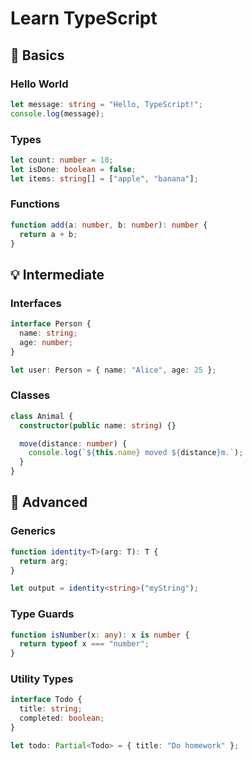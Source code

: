 # Learn TypeScript

## 🚀 Basics

### Hello World
```ts
let message: string = "Hello, TypeScript!";
console.log(message);
```

### Types
```ts
let count: number = 10;
let isDone: boolean = false;
let items: string[] = ["apple", "banana"];
```

### Functions
```ts
function add(a: number, b: number): number {
  return a + b;
}
```

## 💡 Intermediate

### Interfaces
```ts
interface Person {
  name: string;
  age: number;
}

let user: Person = { name: "Alice", age: 25 };
```

### Classes
```ts
class Animal {
  constructor(public name: string) {}

  move(distance: number) {
    console.log(`${this.name} moved ${distance}m.`);
  }
}
```

## 🧠 Advanced

### Generics
```ts
function identity<T>(arg: T): T {
  return arg;
}

let output = identity<string>("myString");
```

### Type Guards
```ts
function isNumber(x: any): x is number {
  return typeof x === "number";
}
```

### Utility Types
```ts
interface Todo {
  title: string;
  completed: boolean;
}

let todo: Partial<Todo> = { title: "Do homework" };
```


